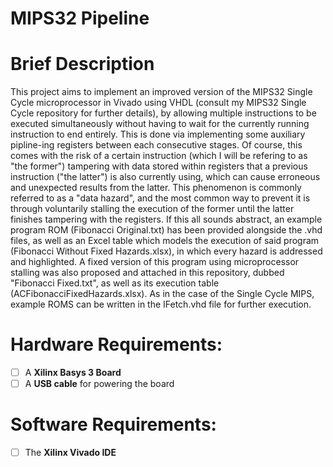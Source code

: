 # MIPS32 Pipeline
# Brief Description

This project aims to implement an improved version of the MIPS32 Single Cycle microprocessor in Vivado using VHDL (consult my MIPS32 Single Cycle repository for further details), by allowing multiple instructions to be executed simultaneously without having to wait for the currently running instruction to end entirely. This is done via implementing some auxiliary pipline-ing registers between each consecutive stages. Of course, this comes with the risk of a certain instruction (which I will be refering to as "the former") tampering with data stored within registers that a previous instruction ("the latter") is also currently using, which can cause erroneous and unexpected results from the latter. This phenomenon is commonly referred to as a "data hazard", and the most common way to prevent it is through voluntarily stalling the execution of the former until the latter finishes tampering with the registers. If this all sounds abstract, an example program ROM (Fibonacci Original.txt) has been provided alongside the .vhd files, as well as an Excel table which models the execution of said program (Fibonacci Without Fixed Hazards.xlsx), in which every hazard is addressed and highlighted. A fixed version of this program using microprocessor stalling was also proposed and attached in this repository, dubbed "Fibonacci Fixed.txt", as well as its execution table (ACFibonacciFixedHazards.xlsx). As in the case of the Single Cycle MIPS, example ROMS can be written in the IFetch.vhd file for further execution.

# Hardware Requirements:
- [ ] A **Xilinx Basys 3 Board**
- [ ] A **USB cable** for powering the board

# Software Requirements:
- [ ] The **Xilinx Vivado IDE**
